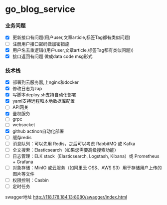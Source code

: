 # go_blog_service

### 业务问题
- [x] 更新接口有问题(用户user,文章article,标签Tag都有类似问题)
- [ ] 注册用户接口密码做加密措施
- [x] 用户名去重逻辑((用户user,文章article,标签Tag都有类似问题))
- [x] 接口返回有问题  做成data  code   msg形式

### 技术栈
- [x] 部署到云服务器,上nginx和docker
- [x] 修改日志为zap
- [x] 写脚本deploy.sh支持自动化部署
- [x] yaml支持远程和本地数据库配置
- [ ] API网关  
- [x] 鉴权服务 
- [ ] grpc 
- [ ] websocket
- [x] github  actinon自动化部署
- [ ] 缓存redis
- [ ] 消息队列：可以先用 Redis，之后可以考虑 RabbitMQ 或 Kafka
- [ ] 全文搜索：Elasticsearch（如果您需要高级搜索功能）
- [ ] 日志管理：ELK stack（Elasticsearch, Logstash, Kibana）或 Prometheus + Grafana
- [ ] 对象存储：MinIO 或云服务（如阿里云 OSS、AWS S3）用于存储用户上传的图片等文件
- [ ] 权限控制：Casbin
- [ ] 定时任务

swagger地址
http://118.178.184.13:8080/swagger/index.html








 

